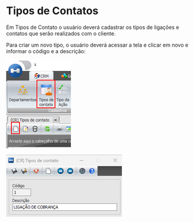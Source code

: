 # Tipos de Contatos

Em Tipos de Contato o usuário deverá cadastrar os tipos de ligações e contatos que serão realizados com o cliente.

Para criar um novo tipo, o usuário deverá acessar a tela e clicar em novo e informar o código e a descrição:

![tipos-de-contatos](./img/tipos-de-contatos/tipos-de-contatos.png)

![tipos-de-contatos-1](./img/tipos-de-contatos/tipos-de-contatos-1.png)